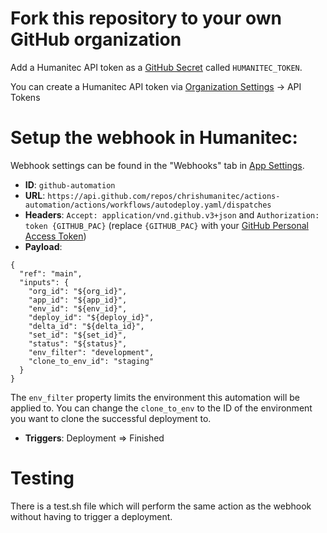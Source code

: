 # Fork this repository to your own GitHub organization

Add a Humanitec API token as a [GitHub Secret](https://docs.github.com/en/actions/reference/encrypted-secrets#creating-encrypted-secrets-for-a-repository) called `HUMANITEC_TOKEN`.

You can create a Humanitec API token via [Organization Settings](https://docs.humanitec.com/reference/user-interface/organization-settings) -> API Tokens

# Setup the webhook in Humanitec:

Webhook settings can be found in the "Webhooks" tab in [App Settings](https://docs.humanitec.com/reference/user-interface/app-settings-screen).

- **ID**: `github-automation`
- **URL**: `https://api.github.com/repos/chrishumanitec/actions-automation/actions/workflows/autodeploy.yaml/dispatches`
- **Headers**: `Accept: application/vnd.github.v3+json` and `Authorization: token {GITHUB_PAC}` (replace `{GITHUB_PAC}` with your [GitHub Personal Access Token](https://docs.github.com/en/github/authenticating-to-github/creating-a-personal-access-token))
- **Payload**:

````
{
  "ref": "main",
  "inputs": {
    "org_id": "${org_id}",
    "app_id": "${app_id}",
    "env_id": "${env_id}",
    "deploy_id": "${deploy_id}",
    "delta_id": "${delta_id}",
    "set_id": "${set_id}",
    "status": "${status}",
    "env_filter": "development",
    "clone_to_env_id": "staging"
  }
}
````
The `env_filter` property limits the environment this automation will be applied to.
You can change the `clone_to_env` to the ID of the environment you want to clone the successful deployment to.

- **Triggers**: Deployment => Finished

# Testing

There is a test.sh file which will perform the same action as the webhook without having to trigger a deployment.
